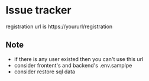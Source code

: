 # Issue tracker

registration url is https://yoururl/registration


## Note

- if there is any user existed then you can't use this url
- consider frontent's and backend's .env.samplpe
- consider restore sql data

